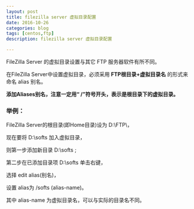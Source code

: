 ```yaml
---
layout: post
title: filezilla server 虚拟目录配置
date: 2016-10-26
categories: blog
tags: [centos,ftp]
description: filezilla server 虚拟目录配置

---
```


FileZilla Server 的虚拟目录设置与其它 FTP 服务器软件有所不同。

在FileZilla Server中设置虚拟目录，必须采用 **FTP根目录+虚拟目录名** 的形式来命名 alias 别名。

**添加Aliases别名，注意一定用“ /”符号开头，表示是根目录下的虚拟目录。**
 
### 举例：

FileZilla Server的根目录(即Home目录)设为 D:\FTP\，

现在要将 D:\softs 加入虚拟目录，

则第一步添加新目录 D:\softs ;

第二步在已添加目录项 D:\softs 单击右键，

选择 edit alias(别名)，

设置 alias为 /softs (alias-name)。
 
其中 alias-name 为虚拟目录名，可以与实际的目录名不同。